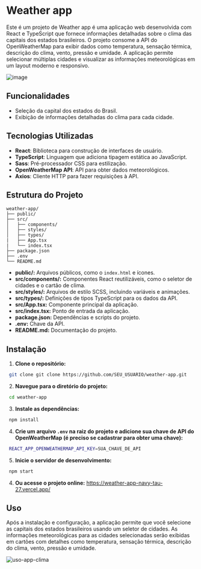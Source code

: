 # Weather app

Este é um projeto de Weather app é uma aplicação web desenvolvida com React e TypeScript que fornece informações detalhadas sobre o clima das capitais dos estados brasileiros. O projeto consome a API do OpenWeatherMap para exibir dados como temperatura, sensação térmica, descrição do clima, vento, pressão e umidade. A aplicação permite selecionar múltiplas cidades e visualizar as informações meteorológicas em um layout moderno e responsivo.

![image](https://github.com/user-attachments/assets/40d13978-e4ba-4e8b-b287-fb4d3ba08436)

## Funcionalidades

- Seleção da capital dos estados do Brasil.
- Exibição de informações detalhadas do clima para cada cidade.

## Tecnologias Utilizadas

- **React**: Biblioteca para construção de interfaces de usuário.
- **TypeScript**: Linguagem que adiciona tipagem estática ao JavaScript.
- **Sass**: Pré-processador CSS para estilização.
- **OpenWeatherMap API**: API para obter dados meteorológicos.
- **Axios**: Cliente HTTP para fazer requisições à API.

## Estrutura do Projeto

```plaintext
weather-app/
├── public/
├── src/
│   ├── components/
│   ├── styles/
│   ├── types/
|   ├── App.tsx
|   └── index.tsx
├── package.json
├── .env
└── README.md
```

- **public/:** Arquivos públicos, como o `index.html` e ícones.
- **src/components/:** Componentes React reutilizáveis, como o seletor de cidades e o cartão de clima.
- **src/styles/:** Arquivos de estilo SCSS, incluindo variáveis e animações.
- **src/types/:** Definições de tipos TypeScript para os dados da API.
- **src/App.tsx:** Componente principal da aplicação.
- **src/index.tsx:** Ponto de entrada da aplicação.
- **package.json:** Dependências e scripts do projeto.
- **.env:** Chave da API.
- **README.md:** Documentação do projeto.

## Instalação

1. **Clone o repositório:**

```sh
 git clone git clone https://github.com/SEU_USUARIO/weather-app.git
```

2. **Navegue para o diretório do projeto:**

```sh
 cd weather-app
```

3. **Instale as dependências:**

```sh
 npm install
```

4. **Crie um arquivo `.env` na raiz do projeto e adicione sua chave de API do OpenWeatherMap (é preciso se cadastrar para obter uma chave):**

```sh
 REACT_APP_OPENWEATHERMAP_API_KEY=SUA_CHAVE_DE_API
```

5. **Inicie o servidor de desenvolvimento:**

```sh
 npm start
```

4. **Ou acesse o projeto online:**
   https://weather-app-navy-tau-27.vercel.app/

## Uso

Após a instalação e configuração, a aplicação permite que você selecione as capitais dos estados brasileiros usando um seletor de cidades. As informações meteorológicas para as cidades selecionadas serão exibidas em cartões com detalhes como temperatura, sensação térmica, descrição do clima, vento, pressão e umidade.

![uso-app-clima](https://github.com/user-attachments/assets/be50f835-bbd1-47ac-ade8-15c989be9215)
